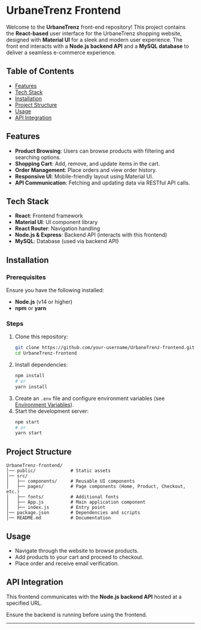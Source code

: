 # UrbaneTrenz Frontend

Welcome to the **UrbaneTrenz** front-end repository! This project contains the **React-based** user interface for the UrbaneTrenz shopping website, designed with **Material UI** for a sleek and modern user experience. The front end interacts with a **Node.js backend API** and a **MySQL database** to deliver a seamless e-commerce experience.

## Table of Contents

- [Features](#features)
- [Tech Stack](#tech-stack)
- [Installation](#installation)
- [Project Structure](#project-structure)
- [Usage](#usage)
- [API Integration](#api-integration)

## Features

- **Product Browsing**: Users can browse products with filtering and searching options.
- **Shopping Cart**: Add, remove, and update items in the cart.
- **Order Management**: Place orders and view order history.
- **Responsive UI**: Mobile-friendly layout using Material UI.
- **API Communication**: Fetching and updating data via RESTful API calls.

## Tech Stack

- **React**: Frontend framework
- **Material UI**: UI component library
- **React Router**: Navigation handling
- **Node.js & Express**: Backend API (interacts with this frontend)
- **MySQL**: Database (used via backend API)

## Installation

### Prerequisites

Ensure you have the following installed:

- **Node.js** (v14 or higher)
- **npm** or **yarn**

### Steps

1. Clone this repository:
   ```bash
   git clone https://github.com/your-username/UrbaneTrenz-frontend.git
   cd UrbaneTrenz-frontend
   ```
2. Install dependencies:
   ```bash
   npm install
   # or
   yarn install
   ```
3. Create an `.env` file and configure environment variables (see [Environment Variables](#environment-variables)).
4. Start the development server:
   ```bash
   npm start
   # or
   yarn start
   ```

## Project Structure

```
UrbaneTrenz-frontend/
│── public/             # Static assets
│── src/
│   ├── components/     # Reusable UI components
│   ├── pages/          # Page components (Home, Product, Checkout, etc.)
│   ├── fonts/          # Additional fonts
│   ├── App.js          # Main application component
│   ├── index.js        # Entry point
│── package.json        # Dependencies and scripts
│── README.md           # Documentation
```

## Usage

- Navigate through the website to browse products.
- Add products to your cart and proceed to checkout.
- Place order and receive email verification.

## API Integration

This frontend communicates with the **Node.js backend API** hosted at a specified URL.

Ensure the backend is running before using the frontend.

---
